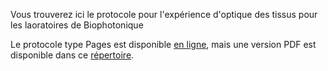 Vous trouverez ici le protocole pour l'expérience d'optique des tissus pour les laoratoires de Biophotonique

Le protocole type Pages est disponible [en ligne](https://www.icloud.com/pages/0miVCwoP7Env0XXr1jozEUHjQ#Protocole_Optique_des_tissus), mais une version PDF est disponible dans ce [répertoire](./Protocole%20Optique%20des%20tissus.pdf).
